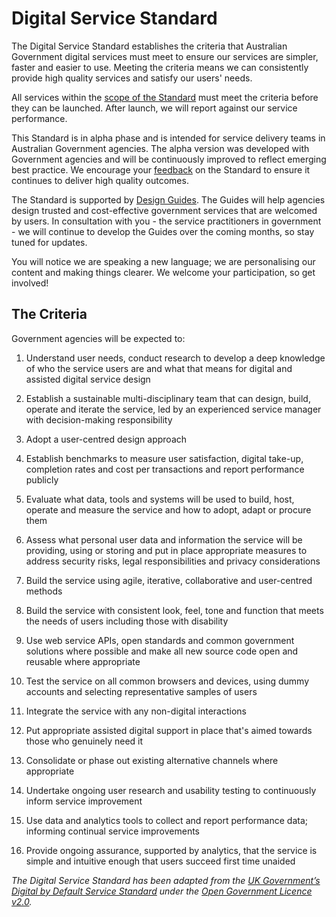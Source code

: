 Digital Service Standard
========================

The Digital Service Standard establishes the criteria that Australian
Government digital services must meet to ensure our services are
simpler, faster and easier to use. Meeting the criteria means we can
consistently provide high quality services and satisfy our users' needs.

All services within the [scope of the
Standard](/standard/scope-digital-service-standard) must meet the
criteria before they can be launched. After launch, we will report
against our service performance.

This Standard is in alpha phase and is intended for service delivery
teams in Australian Government agencies. The alpha version was developed
with Government agencies and will be continuously improved to reflect
emerging best practice. We encourage
your [feedback](/feedback-design-guidance?url_from=standardpage) on the
Standard to ensure it continues to deliver high quality outcomes.

The Standard is supported by [Design Guides](/design-guides). The Guides
will help agencies design trusted and cost-effective government services
that are welcomed by users. In consultation with you - the service
practitioners in government - we will continue to develop the Guides
over the coming months, so stay tuned for updates.

You will notice we are speaking a new language; we are personalising our
content and making things clearer. We welcome your participation, so get
involved!  

The Criteria
------------

Government agencies will be expected to:

1.  Understand user needs, conduct research to develop a deep knowledge
    of who the service users are and what that means for digital and
    assisted digital service design​

2.  Establish a sustainable multi-disciplinary team that can design,
    build, operate and iterate the service, led by an experienced
    service manager with decision-making responsibility

3.  Adopt a user-centred design approach​

4.  Establish benchmarks to measure user satisfaction, digital take-up,
    completion rates and cost per transactions and report performance
    publicly​

5.  Evaluate what data, tools and systems will be used to build, host,
    operate and measure the service and how to adopt, adapt or procure
    them

6.  Assess what personal user data and information the service will be
    providing, using or storing and put in place appropriate measures to
    address security risks, legal responsibilities and privacy
    considerations​

7.  Build the service using agile, iterative, collaborative and user-centred methods

8.  Build the service with consistent look, feel, tone and function that
    meets the needs of users including those with disability

9.  Use web service APIs, open standards and common government solutions
    where possible and make all new source code open and reusable where
    appropriate

10. Test the service on all common browsers and devices, using dummy
    accounts and selecting representative samples of users

11. Integrate the service with any non-digital interactions​

12. Put appropriate assisted digital support in place that's aimed
    towards those who genuinely need it

13. Consolidate or phase out existing alternative channels where
    appropriate​

14. Undertake ongoing user research and usability testing to
    continuously inform service improvement​

15. Use data and analytics tools to collect and report performance data;
    informing continual service improvements​

16. Provide ongoing assurance, supported by analytics, that the service
    is simple and intuitive enough that users succeed first time
    unaided​

*The Digital Service Standard has been adapted from the [UK Government’s
Digital by Default Service
Standard](https://www.gov.uk/service-manual/digital-by-default-26-points) under
the [Open Government Licence
v2.0](http://www.nationalarchives.gov.uk/doc/open-government-licence/version/2/).*
